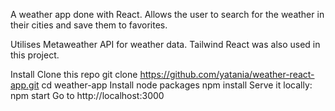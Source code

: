 A weather app done with React. Allows the user to search for the weather in their cities and save them to favorites.

Utilises Metaweather API for weather data.
Tailwind React was also used in this project.

Install
Clone this repo git clone https://github.com/yatania/weather-react-app.git
cd weather-app
Install node packages npm install
Serve it locally: npm start
Go to http://localhost:3000